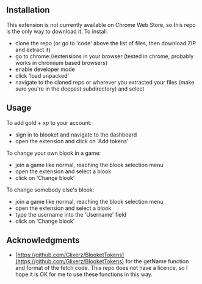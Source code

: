 <div id="top"></div>

## Installation

This extension is not currently available on Chrome Web Store, so this repo is the only way to download it.
To install:
* clone the repo (or go to 'code' above the list of files, then download ZIP and extract it)
* go to chrome://extensions in your browser (tested in chrome, probably works in chromium based browsers)
* enable developer mode
* click 'load unpacked'
* navigate to the cloned repo or wherever you extracted your files (make sure you're in the deepest subdirectory) and select

## Usage

To add gold + xp to your account:
* sign in to blooket and navigate to the dashboard
* open the extension and click on 'Add tokens'

To change your own blook in a game:
* join a game like normal, reaching the blook selection menu
* open the extension and select a blook
* click on 'Change blook'

To change somebody else's blook:
* join a game like normal, reaching the blook selection menu
* open the extension and select a blook
* type the username into the 'Username' field
* click on 'Change blook'

## Acknowledgments

* [https://github.com/Glixerz/BlooketTokens](https://github.com/Glixerz/BlooketTokens) for the getName function and format of the fetch code. This repo does not have a licence, so I hope it is OK for me to use these functions in this way.
